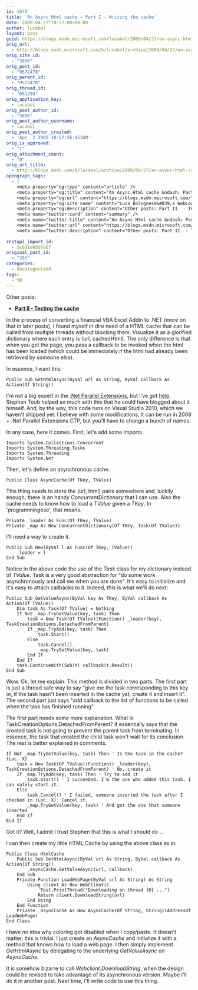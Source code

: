 ```yaml
---
id: 1070
title: 'An Async Html cache – Part I - Writing the cache'
date: 2009-04-27T19:57:00+00:00
author: lucabol
layout: post
guid: https://blogs.msdn.microsoft.com/lucabol/2009/04/27/an-async-html-cache-part-i-writing-the-cache/
orig_url:
  - http://blogs.msdn.microsoft.com/b/lucabol/archive/2009/04/27/an-async-html-cache-part-i.aspx
orig_site_id:
  - "3896"
orig_post_id:
  - "9572478"
orig_parent_id:
  - "9572478"
orig_thread_id:
  - "651250"
orig_application_key:
  - lucabol
orig_post_author_id:
  - "3896"
orig_post_author_username:
  - lucabol
orig_post_author_created:
  - 'Apr  2 2005 10:57:56:453AM'
orig_is_approved:
  - "1"
orig_attachment_count:
  - "0"
orig_url_title:
  - http://blogs.msdn.com/b/lucabol/archive/2009/04/27/an-async-html-cache-part-i-writing-the-cache.aspx
opengraph_tags:
  - |
    <meta property="og:type" content="article" />
    <meta property="og:title" content="An Async Html cache &ndash; Part I  - Writing the cache" />
    <meta property="og:url" content="https://blogs.msdn.microsoft.com/lucabol/2009/04/27/an-async-html-cache-part-i-writing-the-cache/" />
    <meta property="og:site_name" content="Luca Bolognese&#039;s WebLog" />
    <meta property="og:description" content="Other posts: Part II  - Testing the cache In the process of converting a financial VBA Excel Addin to .NET (more on that in later posts), I found myself in dire need of a HTML cache that can be called from multiple threads without blocking them. Visualize it as a glorified dictionary where each entry..." />
    <meta name="twitter:card" content="summary" />
    <meta name="twitter:title" content="An Async Html cache &ndash; Part I  - Writing the cache" />
    <meta name="twitter:url" content="https://blogs.msdn.microsoft.com/lucabol/2009/04/27/an-async-html-cache-part-i-writing-the-cache/" />
    <meta name="twitter:description" content="Other posts: Part II  - Testing the cache In the process of converting a financial VBA Excel Addin to .NET (more on that in later posts), I found myself in dire need of a HTML cache that can be called from multiple threads without blocking them. Visualize it as a glorified dictionary where each entry..." />
    
restapi_import_id:
  - 5c011e0505e67
original_post_id:
  - "263"
categories:
  - Uncategorized
tags:
  - VB
---
```

Other posts:

  * **<font color="#006bad"><a href="http://blogs.msdn.com/lucabol/">Part II  - Testing the cache</a></font>**

In the process of converting a financial VBA Excel Addin to .NET (more on that in later posts), I found myself in dire need of a HTML cache that can be called from multiple threads without blocking them. Visualize it as a glorified dictionary where each entry is (url, cachedHtml). The only difference is that when you get the page, you pass a callback to be invoked when the html has been loaded (which could be immediately if the html had already been retrieved by someone else).

In essence, I want this:

```vbnet
Public Sub GetHtmlAsync(ByVal url As String, ByVal callback As Action(Of String))
```

I'm not a big expert in the [.Net Parallel Extensions](http://msdn.microsoft.com/en-us/concurrency/default.aspx), but I've got [help](http://blogs.msdn.com/pfxteam). Stephen Toub helped so much with this that he could have blogged about it himself. And, by the way, this code runs on Visual Studio 2010, which we haven't shipped yet. I believe with some modifications, it can be run in 2008 + .Net Parallel Extensions CTP, but you'll have to change a bunch of names.

In any case, here it comes. First, let's add some imports.

```vbnet
Imports System.Collections.Concurrent
Imports System.Threading.Tasks
Imports System.Threading
Imports System.Net
```

Then, let's define an asynchronous cache.

```vbnet
Public Class AsyncCache(Of TKey, TValue)
```

This thing needs to store the (url, html) pairs somewhere and, luckily enough, there is an handy _ConcurrentDictionary_ that I can use. Also the cache needs to know how to load a _TValue_ given a _TKey_. In 'programmingese', that means.

```vbnet
Private _loader As Func(Of TKey, TValue)
Private _map As New ConcurrentDictionary(Of TKey, Task(Of TValue))
```

I'll need a way to create it.

```vbnet
Public Sub New(ByVal l As Func(Of TKey, TValue))
    _loader = l
End Sub
```

Notice in the above code the use of the _Task_ class for my dictionary instead of _TValue_. Task is a very good abstraction for "do some work asynchronously and call me when you are done". It's easy to initialize and it's easy to attach callbacks to it. Indeed, this is what we'll do next:

```vbnet
Public Sub GetValueAsync(ByVal key As TKey, ByVal callback As Action(Of TValue))
    Dim task As Task(Of TValue) = Nothing
    If Not _map.TryGetValue(key, task) Then
        task = New Task(Of TValue)(Function() _loader(key), TaskCreationOptions.DetachedFromParent)
        If _map.TryAdd(key, task) Then
            task.Start()
        Else
            task.Cancel()
            _map.TryGetValue(key, task)
        End If
    End If
    task.ContinueWith(Sub(t) callback(t.Result))
End Sub
```

Wow. Ok, let me explain. This method is divided in two parts. The first part is just a thread safe way to say "give me the task corresponding to this key or, if the task hasn't been inserted in the cache yet, create it and insert it". The second part just says "add callback to the list of functions to be called when the task has finished running".

The first part needs some more explanation. What is TaskCreationOptions.DetachedFromParent? It essentially says that the created task is not going to prevent the parent task from terminating. In essence, the task that created the child task won't wait for its conclusion. The rest is better explained in comments.

```vbnet
If Not _map.TryGetValue(key, task) Then ' Is the task in the cache? (Loc. X)
    task = New Task(Of TValue)(Function() _loader(key), TaskCreationOptions.DetachedFromParent) ' No, create it
    If _map.TryAdd(key, task) Then ' Try to add it
        task.Start() ' I succeeded. I'm the one who added this task. I can safely start it.
    Else
        task.Cancel() ' I failed, someone inserted the task after I checked in (Loc. X). Cancel it.
        _map.TryGetValue(key, task) ' And get the one that someone inserted
    End If
End If
```

Got it? Well, I admit I trust Stephen that this is what I should do …

I can then create my little HTML Cache by using the above class as in:

```vbnet
Public Class HtmlCache
    Public Sub GetHtmlAsync(ByVal url As String, ByVal callback As Action(Of String))
        _asyncCache.GetValueAsync(url, callback)
    End Sub
    Private Function LoadWebPage(ByVal url As String) As String
        Using client As New WebClient()
            'Test.PrintThread("Downloading on thread {0} ...")
            Return client.DownloadString(url)
        End Using
    End Function
    Private _asyncCache As New AsyncCache(Of String, String)(AddressOf LoadWebPage)
End Class
```

I have no idea why coloring got disabled when I copy/paste. It doesn't matter, this is trivial. I just create an _AsyncCache_ and initialize it with a method that knows how to load a web page. I then simply implement _GetHtmlAsync_ by delegating to the underlying _GetValueAsync_ on _AsyncCache_.

It is somehow bizarre to call _Webclient.DownloadString_, when the design could be revised to take advantage of its asynchronous version. Maybe I'll do it in another post. Next time, I'll write code to use this thing.
